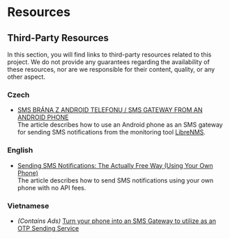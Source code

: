 # Resources

## Third-Party Resources

In this section, you will find links to third-party resources related to this project. We do not provide any guarantees regarding the availability of these resources, nor are we responsible for their content, quality, or any other aspect.

### Czech

- [SMS BRÁNA Z ANDROID TELEFONU / SMS GATEWAY FROM AN ANDROID PHONE](https://tlukas.eu/uvod/sms-brana-z-android-telefonu)  
  The article describes how to use an Android phone as an SMS gateway for sending SMS notifications from the monitoring tool [LibreNMS](https://www.librenms.org). 

### English

- [Sending SMS Notifications: The Actually Free Way (Using Your Own Phone)](https://yas1nshah.medium.com/sending-sms-notifications-the-actually-free-way-using-your-own-phone-3843e0ab080f)  
  The article describes how to send SMS notifications using your own phone with no API fees.

### Vietnamese

- *(Contains Ads)* [Turn your phone into an SMS Gateway to utilize as an OTP Sending Service](https://gettips200ok.netlify.app/2024/05/01/bien-dien-thoai-thanh-sms-gateway-tan-dung-lam-service-send-otp/)
